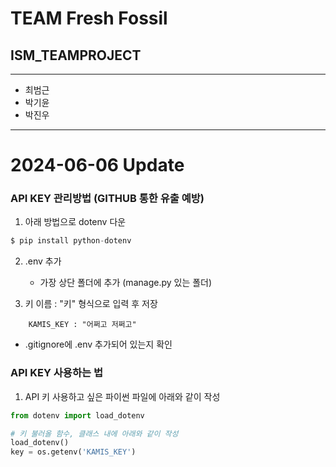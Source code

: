# TEAM Fresh Fossil
## ISM_TEAMPROJECT

---
* 최범근
* 박기윤
* 박진우

---
# 2024-06-06 Update
### API KEY 관리방법 (GITHUB 통한 유출 예방)

1. 아래 방법으로 dotenv 다운
```python
$ pip install python-dotenv
```

2. .env 추가
    - 가장 상단 폴더에 추가 (manage.py 있는 폴더)

3. 키 이름 : "키" 형식으로 입력 후 저장
```.env
    KAMIS_KEY : "어쩌고 저쩌고"
```

+ .gitignore에 .env 추가되어 있는지 확인

### API KEY 사용하는 법
1. API 키 사용하고 싶은 파이썬 파일에 아래와 같이 작성
```python
from dotenv import load_dotenv

# 키 불러올 함수, 클래스 내에 아래와 같이 작성
load_dotenv()
key = os.getenv('KAMIS_KEY')
```